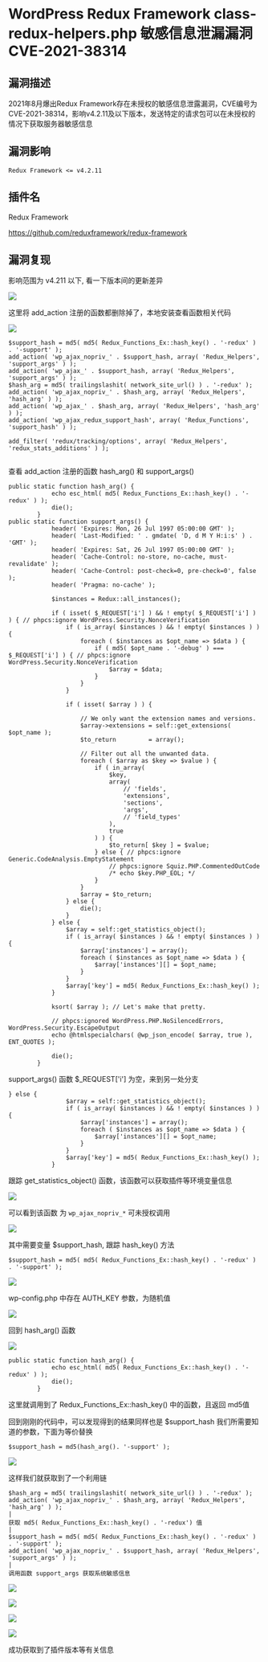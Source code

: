 # WordPress Redux Framework class-redux-helpers.php 敏感信息泄漏漏洞 CVE-2021-38314

## 漏洞描述

2021年8月爆出Redux Framework存在未授权的敏感信息泄露漏洞，CVE编号为CVE-2021-38314，影响v4.2.11及以下版本，发送特定的请求包可以在未授权的情况下获取服务器敏感信息

## 漏洞影响

```
Redux Framework <= v4.2.11
```

## 插件名

Redux Framework

https://github.com/reduxframework/redux-framework

## 漏洞复现

影响范围为 v4.211 以下, 看一下版本间的更新差异

![](https://typora-notes-1308934770.cos.ap-beijing.myqcloud.com/202205241336913.png)

这里将 add_action 注册的函数都删除掉了，本地安装查看函数相关代码

![](https://typora-notes-1308934770.cos.ap-beijing.myqcloud.com/202205241337021.png)

```
$support_hash = md5( md5( Redux_Functions_Ex::hash_key() . '-redux' ) . '-support' );
add_action( 'wp_ajax_nopriv_' . $support_hash, array( 'Redux_Helpers', 'support_args' ) );
add_action( 'wp_ajax_' . $support_hash, array( 'Redux_Helpers', 'support_args' ) );
$hash_arg = md5( trailingslashit( network_site_url() ) . '-redux' );
add_action( 'wp_ajax_nopriv_' . $hash_arg, array( 'Redux_Helpers', 'hash_arg' ) );
add_action( 'wp_ajax_' . $hash_arg, array( 'Redux_Helpers', 'hash_arg' ) );
add_action( 'wp_ajax_redux_support_hash', array( 'Redux_Functions', 'support_hash' ) );

add_filter( 'redux/tracking/options', array( 'Redux_Helpers', 'redux_stats_additions' ) );
		
```

查看 add_action 注册的函数 hash_arg() 和 support_args()

```
public static function hash_arg() {
			echo esc_html( md5( Redux_Functions_Ex::hash_key() . '-redux' ) );
			die();
		}
public static function support_args() {
			header( 'Expires: Mon, 26 Jul 1997 05:00:00 GMT' );
			header( 'Last-Modified: ' . gmdate( 'D, d M Y H:i:s' ) . 'GMT' );
			header( 'Expires: Sat, 26 Jul 1997 05:00:00 GMT' );
			header( 'Cache-Control: no-store, no-cache, must-revalidate' );
			header( 'Cache-Control: post-check=0, pre-check=0', false );
			header( 'Pragma: no-cache' );

			$instances = Redux::all_instances();

			if ( isset( $_REQUEST['i'] ) && ! empty( $_REQUEST['i'] ) ) { // phpcs:ignore WordPress.Security.NonceVerification
				if ( is_array( $instances ) && ! empty( $instances ) ) {
					foreach ( $instances as $opt_name => $data ) {
						if ( md5( $opt_name . '-debug' ) === $_REQUEST['i'] ) { // phpcs:ignore WordPress.Security.NonceVerification
							$array = $data;
						}
					}
				}

				if ( isset( $array ) ) {

					// We only want the extension names and versions.
					$array->extensions = self::get_extensions( $opt_name );
					$to_return         = array();

					// Filter out all the unwanted data.
					foreach ( $array as $key => $value ) {
						if ( in_array(
							$key,
							array(
								// 'fields',
								'extensions',
								'sections',
								'args',
								// 'field_types'
							),
							true
						) ) {
							$to_return[ $key ] = $value;
						} else { // phpcs:ignore Generic.CodeAnalysis.EmptyStatement
							// phpcs:ignore Squiz.PHP.CommentedOutCode
							/* echo $key.PHP_EOL; */
						}
					}
					$array = $to_return;
				} else {
					die();
				}
			} else {
				$array = self::get_statistics_object();
				if ( is_array( $instances ) && ! empty( $instances ) ) {
					$array['instances'] = array();
					foreach ( $instances as $opt_name => $data ) {
						$array['instances'][] = $opt_name;
					}
				}
				$array['key'] = md5( Redux_Functions_Ex::hash_key() );
			}

			ksort( $array ); // Let's make that pretty.

			// phpcs:ignored WordPress.PHP.NoSilencedErrors, WordPress.Security.EscapeOutput
			echo @htmlspecialchars( @wp_json_encode( $array, true ), ENT_QUOTES );

			die();
		}
```

support_args() 函数 $_REQUEST['i'] 为空，来到另一处分支

```
} else {
				$array = self::get_statistics_object();
				if ( is_array( $instances ) && ! empty( $instances ) ) {
					$array['instances'] = array();
					foreach ( $instances as $opt_name => $data ) {
						$array['instances'][] = $opt_name;
					}
				}
				$array['key'] = md5( Redux_Functions_Ex::hash_key() );
			}
```

跟踪 get_statistics_object() 函数，该函数可以获取插件等环境变量信息

![](https://typora-notes-1308934770.cos.ap-beijing.myqcloud.com/202205241337236.png)

可以看到该函数 为 `wp_ajax_nopriv_*` 可未授权调用

![](https://typora-notes-1308934770.cos.ap-beijing.myqcloud.com/202205241337688.png)

其中需要变量 $support_hash, 跟踪 hash_key() 方法

```
$support_hash = md5( md5( Redux_Functions_Ex::hash_key() . '-redux' ) . '-support' );
```

![](https://typora-notes-1308934770.cos.ap-beijing.myqcloud.com/202205241337002.png)

wp-config.php 中存在 AUTH_KEY 参数，为随机值

![](https://typora-notes-1308934770.cos.ap-beijing.myqcloud.com/202205241337166.png)

回到 hash_arg() 函数

![](https://typora-notes-1308934770.cos.ap-beijing.myqcloud.com/202205241338129.png)

```
public static function hash_arg() {
			echo esc_html( md5( Redux_Functions_Ex::hash_key() . '-redux' ) );
			die();
		}
```

这里就调用到了 Redux_Functions_Ex::hash_key() 中的函数，且返回 md5值

回到刚刚的代码中，可以发现得到的结果同样也是 $support_hash 我们所需要知道的参数，下面为等价替换

```
$support_hash = md5(hash_arg(). '-support' );
```

![](https://typora-notes-1308934770.cos.ap-beijing.myqcloud.com/202205241338081.png)

这样我们就获取到了一个利用链

```
$hash_arg = md5( trailingslashit( network_site_url() ) . '-redux' );
add_action( 'wp_ajax_nopriv_' . $hash_arg, array( 'Redux_Helpers', 'hash_arg' ) );
|
获取 md5( Redux_Functions_Ex::hash_key() . '-redux') 值
|
$support_hash = md5( md5( Redux_Functions_Ex::hash_key() . '-redux' ) . '-support' );
add_action( 'wp_ajax_nopriv_' . $support_hash, array( 'Redux_Helpers', 'support_args' ) );
|
调用函数 support_args 获取系统敏感信息
```

![](https://typora-notes-1308934770.cos.ap-beijing.myqcloud.com/202205241338421.png)

![](https://typora-notes-1308934770.cos.ap-beijing.myqcloud.com/202205241338050.png)

![](https://typora-notes-1308934770.cos.ap-beijing.myqcloud.com/202205241338052.png)

![](https://typora-notes-1308934770.cos.ap-beijing.myqcloud.com/202205241338807.png)

成功获取到了插件版本等有关信息